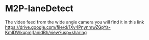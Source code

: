 # M2P-laneDetect

The video feed from the wide angle camera you will find it in this link 
https://drive.google.com/file/d/1Xv4PnynmwZGpYa-KmIDWkupmj1anidBh/view?usp=sharing
